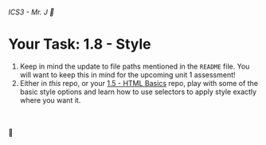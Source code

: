 ###### ICS3 - Mr. J 🐧

# Your Task: 1.8 - Style

1. Keep in mind the update to file paths mentioned in the `README` file. You will want to keep this in mind for the upcoming unit 1 assessment!
2. Either in *this* repo, or your [1.5 - HTML Basics](https://www.brash.ca/ics3/1/5) repo, play with some of the basic style options and learn how to use selectors to apply style exactly where you want it.

<br><br>
🐧
